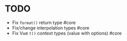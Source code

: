 # TODO

- Fix `format()` return type #core
- Fix/change interpolation types #core
- Fix Vue `t()` context types (value with options) #core

